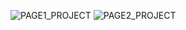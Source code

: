 ![PAGE1\_PROJECT](https://i.imgur.com/SMH3tC9.png)
![PAGE2\_PROJECT](https://i.imgur.com/8XtdeWZ.png)
